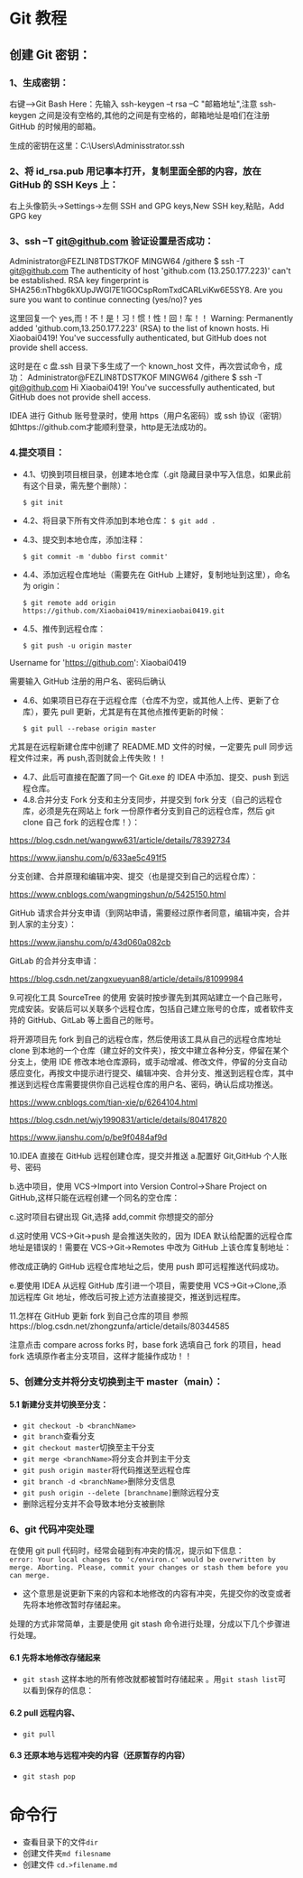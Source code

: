 # Git 教程

## 创建 Git 密钥：

### 1、生成密钥：

右键–>Git Bash Here：先输入 ssh-keygen –t rsa –C "邮箱地址",注意 ssh-keygen 之间是没有空格的,其他的之间是有空格的，邮箱地址是咱们在注册 GitHub 的时候用的邮箱。

生成的密钥在这里：C:\Users\Adminisstrator\.ssh

### 2、将 id_rsa.pub 用记事本打开，复制里面全部的内容，放在 GitHub 的 SSH Keys 上：

右上头像箭头->Settings->左侧 SSH and GPG keys,New SSH key,粘贴，Add GPG key

### 3、ssh –T git@github.com 验证设置是否成功：

Administrator@FEZLIN8TDST7KOF MINGW64 /githere
$ ssh -T git@github.com
The authenticity of host 'github.com (13.250.177.223)' can't be established.
RSA key fingerprint is SHA256:nThbg6kXUpJWGl7E1IGOCspRomTxdCARLviKw6E5SY8.
Are you sure you want to continue connecting (yes/no)? yes

这里回复一个 yes,而！不！是！习！惯！性！回！车！！
Warning: Permanently added 'github.com,13.250.177.223' (RSA) to the list of known hosts.
Hi Xiaobai0419! You've successfully authenticated, but GitHub does not provide shell access.

这时是在 c 盘.ssh 目录下多生成了一个 known_host 文件，再次尝试命令，成功：
Administrator@FEZLIN8TDST7KOF MINGW64 /githere
$ ssh -T git@github.com
Hi Xiaobai0419! You've successfully authenticated, but GitHub does not provide shell access.

IDEA 进行 Github 账号登录时，使用 https（用户名密码）或 ssh 协议（密钥）如https://github.com才能顺利登录，http是无法成功的。

### 4.提交项目：

- 4.1、切换到项目根目录，创建本地仓库（.git 隐藏目录中写入信息，如果此前有这个目录，需先整个删除）：

  `$ git init`

- 4.2、将目录下所有文件添加到本地仓库：
  `$ git add .`

- 4.3、提交到本地仓库，添加注释：

  `$ git commit -m 'dubbo first commit'`

- 4.4、添加远程仓库地址（需要先在 GitHub 上建好，复制地址到这里），命名为 origin：

  `$ git remote add origin https://github.com/Xiaobai0419/minexiaobai0419.git`

- 4.5、推传到远程仓库：

  `$ git push -u origin master`

Username for 'https://github.com': Xiaobai0419

需要输入 GitHub 注册的用户名、密码后确认

- 4.6、如果项目已存在于远程仓库（仓库不为空，或其他人上传、更新了仓库），要先 pull 更新，尤其是有在其他点推传更新的时候：

  `$ git pull --rebase origin master`

尤其是在远程新建仓库中创建了 README.MD 文件的时候，一定要先 pull 同步远程文件过来，再 push,否则就会上传失败！！

- 4.7、此后可直接在配置了同一个 Git.exe 的 IDEA 中添加、提交、push 到远程仓库。
- 4.8.合并分支
  Fork 分支和主分支同步，并提交到 fork 分支（自己的远程仓库，必须是先在网站上 fork 一份原作者分支到自己的远程仓库，然后 git clone 自己 fork 的远程仓库！）：

https://blog.csdn.net/wangww631/article/details/78392734

https://www.jianshu.com/p/633ae5c491f5

分支创建、合并原理和编辑冲突、提交（也是提交到自己的远程仓库）：

https://www.cnblogs.com/wangmingshun/p/5425150.html

GitHub 请求合并分支申请（到网站申请，需要经过原作者同意，编辑冲突，合并到人家的主分支）：

https://www.jianshu.com/p/43d060a082cb

GitLab 的合并分支申请：

https://blog.csdn.net/zangxueyuan88/article/details/81099984

9.可视化工具 SourceTree 的使用
安装时按步骤先到其网站建立一个自己账号，完成安装。安装后可以关联多个远程仓库，包括自己建立账号的仓库，或者软件支持的 GitHub、GitLab 等上面自己的账号。

将开源项目先 fork 到自己的远程仓库，然后使用该工具从自己的远程仓库地址 clone 到本地的一个仓库（建立好的文件夹），按文中建立各种分支，停留在某个分支上，使用 IDE 修改本地仓库源码，或手动增减、修改文件，停留的分支自动感应变化，再按文中提示进行提交、编辑冲突、合并分支、推送到远程仓库，其中推送到远程仓库需要提供你自己远程仓库的用户名、密码，确认后成功推送。

https://www.cnblogs.com/tian-xie/p/6264104.html

https://blog.csdn.net/wjy1990831/article/details/80417820

https://www.jianshu.com/p/be9f0484af9d

10.IDEA 直接在 GitHub 远程创建仓库，提交并推送
a.配置好 Git,GitHub 个人账号、密码

b.选中项目，使用 VCS->Import into Version Control->Share Project on GitHub,这样只能在远程创建一个同名的空仓库：

c.这时项目右键出现 Git,选择 add,commit 你想提交的部分

d.这时使用 VCS->Git->push 是会推送失败的，因为 IDEA 默认给配置的远程仓库地址是错误的！需要在 VCS->Git->Remotes 中改为 GitHub 上该仓库复制地址：

修改成正确的 GitHub 远程仓库地址之后，使用 push 即可远程推送代码成功。

e.要使用 IDEA 从远程 GitHub 库引进一个项目，需要使用 VCS->Git->Clone,添加远程库 Git 地址，修改后可按上述方法直接提交，推送到远程库。

11.怎样在 GitHub 更新 fork 到自己仓库的项目
参照https://blog.csdn.net/zhongzunfa/article/details/80344585

注意点击 compare across forks 时，base fork 选填自己 fork 的项目，head fork 选填原作者主分支项目，这样才能操作成功！！

### 5、创建分支并将分支切换到主干 master（main）：

#### 5.1 新建分支并切换至分支：

- `git checkout -b <branchName>`
- `git branch`查看分支
- `git checkout master`切换至主干分支
- `git merge <branchName>`将分支合并到主干分支
- `git push origin master`将代码推送至远程仓库
- `git branch -d <branchName>`删除分支信息
- `git push origin --delete [branchname]`删除远程分支
- 删除远程分支并不会导致本地分支被删除

### 6、git 代码冲突处理

在使用 git pull 代码时，经常会碰到有冲突的情况，提示如下信息：  
`error: Your local changes to 'c/environ.c' would be overwritten by merge. Aborting. Please, commit your changes or stash them before you can merge.`

- 这个意思是说更新下来的内容和本地修改的内容有冲突，先提交你的改变或者先将本地修改暂时存储起来。

处理的方式非常简单，主要是使用 git stash 命令进行处理，分成以下几个步骤进行处理。

#### 6.1 先将本地修改存储起来

- `git stash` 这样本地的所有修改就都被暂时存储起来 。用`git stash list`可以看到保存的信息：

#### 6.2 pull 远程内容、

- `git pull`

#### 6.3 还原本地与远程冲突的内容（还原暂存的内容）

- `git stash pop`

# 命令行

- 查看目录下的文件`dir`
- 创建文件夹`md filesname`
- 创建文件 `cd.>filename.md`
